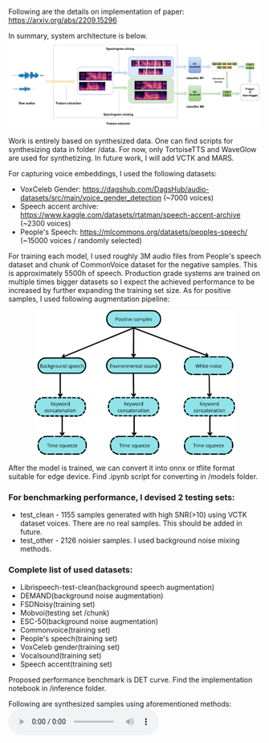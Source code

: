 Following are the details on implementation of paper: https://arxiv.org/abs/2209.15296

In summary, system architecture is below. 
![Alt text](images/arch.png)

Work is entirely based on synthesized data. One can find scripts for synthesizing data in folder /data. For now, only TortoiseTTS and WaveGlow are used for synthetizing. In future work, I will add VCTK and MARS. 

For capturing voice embeddings, I used the following datasets:
  - VoxCeleb Gender: https://dagshub.com/DagsHub/audio-datasets/src/main/voice_gender_detection (~7000 voices)
  - Speech accent archive: https://www.kaggle.com/datasets/rtatman/speech-accent-archive (~2300 voices)
  - People's Speech: https://mlcommons.org/datasets/peoples-speech/ (~15000 voices / randomly selected)


For training each model, I used roughly 3M audio files from People's speech dataset and chunk of CommonVoice dataset for the negative samples. This is approximately 5500h of speech. Production grade systems are trained on multiple times bigger datasets so I expect the achieved performance to be increased by further expanding the training set size. As for positive samples, I used following augmentation pipeline:  
<p align="center">
<img src="images/aug_pipeline.png" alt="Alt text" width="400"/>
</p>


After the model is trained, we can convert it into onnx or tflite format suitable for edge device. Find .ipynb script for converting in /models folder.

### For benchmarking performance, I devised 2 testing sets:
  
  - test_clean -  1155 samples generated with high SNR(>10) using VCTK dataset voices. There are no real samples. This should be added in future.
  - test_other -  2126 noisier samples. I used background noise mixing methods.

### Complete list of used datasets:
  - Librispeech-test-clean(background speech augmentation)
  - DEMAND(background noise augmentation)
  - FSDNoisy(training set)
  - Mobvoi(testing set /chunk)
  - ESC-50(background noise augmentation)
  - Commonvoice(training set)
  - People's speech(training set)
  - VoxCeleb gender(training set)
  - Vocalsound(training set)
  - Speech accent(training set)

Proposed performance benchmark is DET curve. Find the implementation notebook in /inference folder.


Following are synthesized samples using aforementioned methods:
<audio controls>
  <source src="heyjules_noisy.wav" type="audio/mpeg">
  Your browser does not support the audio element.
</audio>

